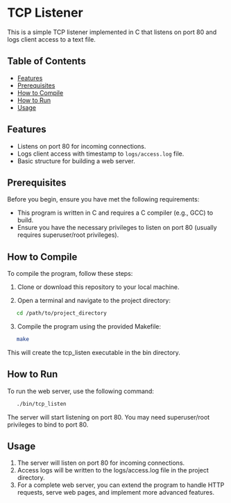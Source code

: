 # TCP Listener

This is a simple TCP listener implemented in C that listens on port 80 and logs client access to a text file.

## Table of Contents
- [Features](#features)
- [Prerequisites](#prerequisites)
- [How to Compile](#how-to-compile)
- [How to Run](#how-to-run)
- [Usage](#usage)

## Features

- Listens on port 80 for incoming connections.
- Logs client access with timestamp to `logs/access.log` file.
- Basic structure for building a web server.

## Prerequisites

Before you begin, ensure you have met the following requirements:

- This program is written in C and requires a C compiler (e.g., GCC) to build.
- Ensure you have the necessary privileges to listen on port 80 (usually requires superuser/root privileges).

## How to Compile

To compile the program, follow these steps:

1. Clone or download this repository to your local machine.

2. Open a terminal and navigate to the project directory:

```bash
   cd /path/to/project_directory
```
3. Compile the program using the provided Makefile:
```bash
   make
```
This will create the tcp_listen executable in the bin directory.

## How to Run

To run the web server, use the following command:

```bash
   ./bin/tcp_listen
```
The server will start listening on port 80. You may need superuser/root privileges to bind to port 80.

## Usage
1. The server will listen on port 80 for incoming connections.
2. Access logs will be written to the logs/access.log file in the project directory.
3. For a complete web server, you can extend the program to handle HTTP requests, serve web pages, and implement more advanced features.
